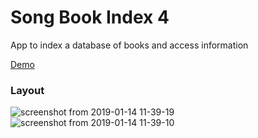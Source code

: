 # Song Book Index 4
App to index a database of books and access information

[Demo](https://songbookindex4.herokuapp.com/)

### Layout
![screenshot from 2019-01-14 11-39-19](https://user-images.githubusercontent.com/15314851/51126602-8eb08100-17f1-11e9-88e2-4b2c4fef11c7.png)
![screenshot from 2019-01-14 11-39-10](https://user-images.githubusercontent.com/15314851/51126604-91ab7180-17f1-11e9-8fd0-567ae4b4f307.png)


